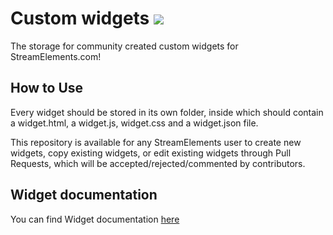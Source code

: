 # Custom widgets <img src="https://i.imgur.com/A4xSAsW.gif">

The storage for community created custom widgets for StreamElements.com!

## How to Use

Every widget should be stored in its own folder, inside which should contain a widget.html, a widget.js, widget.css and a widget.json file.

This repository is available for any StreamElements user to create new widgets, copy existing widgets, or edit existing widgets through Pull Requests, which will be accepted/rejected/commented by contributors.

## Widget documentation
You can find Widget documentation [here](https://dev.streamelements.com/docs/kappa/775038fd4f4a9-stream-elements-custom-widgets)
